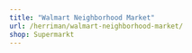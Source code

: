 ```yaml
---
title: "Walmart Neighborhood Market"
url: /herriman/walmart-neighborhood-market/
shop: Supermarkt
---
```


